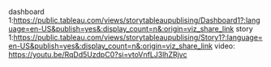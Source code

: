 dashboard 1:https://public.tableau.com/views/storytableaupublising/Dashboard1?:language=en-US&publish=yes&:display_count=n&:origin=viz_share_link
story 1:https://public.tableau.com/views/storytableaupublising/Story1?:language=en-US&publish=yes&:display_count=n&:origin=viz_share_link
video: https://youtu.be/RqDd5UzdpC0?si=vtoVnfLJ3lhZRjvc

